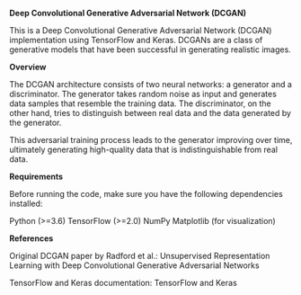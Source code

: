 **Deep Convolutional Generative Adversarial Network (DCGAN)**

This is a Deep Convolutional Generative Adversarial Network (DCGAN) implementation using TensorFlow and Keras. DCGANs are a class of generative models that have been successful in generating realistic images.

**Overview**

The DCGAN architecture consists of two neural networks: a generator and a discriminator. The generator takes random noise as input and generates data samples that resemble the training data. The discriminator, on the other hand, tries to distinguish between real data and the data generated by the generator.

This adversarial training process leads to the generator improving over time, ultimately generating high-quality data that is indistinguishable from real data.

**Requirements**

Before running the code, make sure you have the following dependencies installed:

Python (>=3.6)
TensorFlow (>=2.0)
NumPy
Matplotlib (for visualization)

**References**

Original DCGAN paper by Radford et al.: Unsupervised Representation Learning with Deep Convolutional Generative Adversarial Networks

TensorFlow and Keras documentation: TensorFlow and Keras

